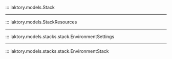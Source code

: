 ::: laktory.models.Stack

---

::: laktory.models.StackResources

---

::: laktory.models.stacks.stack.EnvironmentSettings

---

::: laktory.models.stacks.stack.EnvironmentStack



